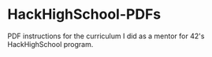 # HackHighSchool-PDFs
PDF instructions for the curriculum I did as a mentor for 42's HackHighSchool program.
